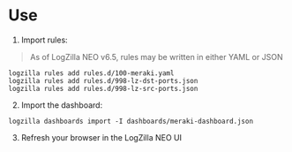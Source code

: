 # Use

1. Import rules:

> As of LogZilla NEO v6.5, rules may be written in either YAML or JSON

```
logzilla rules add rules.d/100-meraki.yaml
logzilla rules add rules.d/998-lz-dst-ports.json
logzilla rules add rules.d/998-lz-src-ports.json
```

2. Import the dashboard:

```
logzilla dashboards import -I dashboards/meraki-dashboard.json
```

3. Refresh your browser in the LogZilla NEO UI


